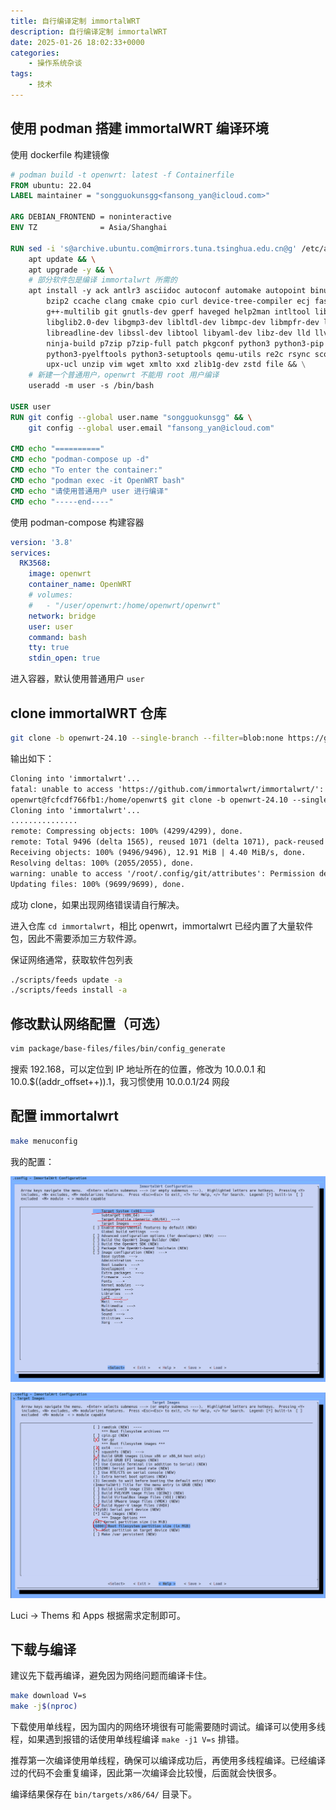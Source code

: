 ```yaml
---
title: 自行编译定制 immortalWRT
description: 自行编译定制 immortalWRT
date: 2025-01-26 18:02:33+0000
categories:
    - 操作系统杂谈
tags:
    - 技术
---
```


## 使用 podman 搭建 immortalWRT 编译环境

使用 dockerfile 构建镜像

```dockerfile
# podman build -t openwrt: latest -f Containerfile
FROM ubuntu: 22.04
LABEL maintainer = "songguokunsgg<fansong_yan@icloud.com>"

ARG DEBIAN_FRONTEND = noninteractive
ENV TZ              = Asia/Shanghai

RUN sed -i 's@archive.ubuntu.com@mirrors.tuna.tsinghua.edu.cn@g' /etc/apt/sources.list && \
    apt update && \
    apt upgrade -y && \
    # 部分软件包是编译 immortalwrt 所需的
    apt install -y ack antlr3 asciidoc autoconf automake autopoint binutils bison build-essential \
        bzip2 ccache clang cmake cpio curl device-tree-compiler ecj fastjar flex gawk gettext gcc-multilib \
        g++-multilib git gnutls-dev gperf haveged help2man intltool lib32gcc-s1 libc6-dev-i386 libelf-dev \
        libglib2.0-dev libgmp3-dev libltdl-dev libmpc-dev libmpfr-dev libncurses-dev libpython3-dev \
        libreadline-dev libssl-dev libtool libyaml-dev libz-dev lld llvm lrzsz mkisofs msmtp nano \
        ninja-build p7zip p7zip-full patch pkgconf python3 python3-pip python3-ply python3-docutils \
        python3-pyelftools python3-setuptools qemu-utils re2c rsync scons squashfs-tools subversion swig texinfo uglifyjs \
        upx-ucl unzip vim wget xmlto xxd zlib1g-dev zstd file && \
    # 新建一个普通用户，openwrt 不能用 root 用户编译
    useradd -m user -s /bin/bash

USER user
RUN git config --global user.name "songguokunsgg" && \
    git config --global user.email "fansong_yan@icloud.com"

CMD echo "=========="
CMD echo "podman-compose up -d"
CMD echo "To enter the container:"
CMD echo "podman exec -it OpenWRT bash"
CMD echo "请使用普通用户 user 进行编译"
CMD echo "-----end----"
```

使用 podman-compose 构建容器

```yml
version: '3.8'
services:
  RK3568:
    image: openwrt
    container_name: OpenWRT
    # volumes:
    #   - "/user/openwrt:/home/openwrt/openwrt"
    network: bridge
    user: user
    command: bash
    tty: true
    stdin_open: true
```

进入容器，默认使用普通用户 `user`

## clone immortalWRT 仓库

```bash
git clone -b openwrt-24.10 --single-branch --filter=blob:none https://github.com/immortalwrt/immortalwrt
```

输出如下：

```txt
Cloning into 'immortalwrt'...
fatal: unable to access 'https://github.com/immortalwrt/immortalwrt/': GnuTLS recv error (-110): The TLS connection was non-properly terminated.
openwrt@fcfcdf766fb1:/home/openwrt$ git clone -b openwrt-24.10 --single-branch --filter=blob:none https://github.com/immortalwrt/immortalwrt 
Cloning into 'immortalwrt'...
...............
remote: Compressing objects: 100% (4299/4299), done.
remote: Total 9496 (delta 1565), reused 1071 (delta 1071), pack-reused 4126 (from 2)
Receiving objects: 100% (9496/9496), 12.91 MiB | 4.40 MiB/s, done.
Resolving deltas: 100% (2055/2055), done.
warning: unable to access '/root/.config/git/attributes': Permission denied
Updating files: 100% (9699/9699), done.
```

成功 clone，如果出现网络错误请自行解决。

进入仓库 `cd immortalwrt`，相比 openwrt，immortalwrt 已经内置了大量软件包，因此不需要添加三方软件源。

保证网络通常，获取软件包列表

```bash
./scripts/feeds update -a
./scripts/feeds install -a
```

## 修改默认网络配置（可选）

```bash
vim package/base-files/files/bin/config_generate
```

搜索 192.168，可以定位到 IP 地址所在的位置，修改为 10.0.0.1 和 10.0.$((addr_offset++)).1，我习惯使用 10.0.0.1/24 网段

## 配置 immortalwrt

```bash
make menuconfig
```

我的配置：



![(20250126) 自行编译定制 immortalWRT](配置主要项目.png)

![alt text](targetimages.png)

Luci -> Thems 和 Apps 根据需求定制即可。

## 下载与编译

建议先下载再编译，避免因为网络问题而编译卡住。

```bash
make download V=s
make -j$(nproc)
```

下载使用单线程，因为国内的网络环境很有可能需要随时调试。编译可以使用多线程，如果遇到报错的话使用单线程编译 `make -j1 V=s` 排错。

推荐第一次编译使用单线程，确保可以编译成功后，再使用多线程编译。已经编译过的代码不会重复编译，因此第一次编译会比较慢，后面就会快很多。

编译结果保存在 `bin/targets/x86/64/` 目录下。